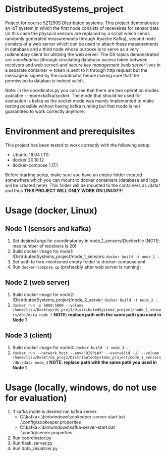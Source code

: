 # DistributedSystems_project

Project for course 521290S Distributed systems. This project demonstrates an IoT system in which the first node consists of receveires for sensor data (in this case the physical sensors are replaced by a script which sends randomly generated measuremnets through Apache Kafka), second node consists of a web server which can be used to attach these measurements in database and a third node whose purpose is to serve as a very rudimentary client for utilizing the web server. The DS topics demonstrated are *coordination* (through circulating database access token between receivers and web server) and *secure key management* (web server lives in a separate container -> token is sent to it through http request but the message is signed by the coordinator hence making sure that the permission to databae is indeed valid).

Note: in the coordinator.py you can see that there are two operation modes available --mode=kafka/socket. The mode that should be used for evaluation is kafka as the socket mode was mainly implemented to make testing possible without having kafka running but that mode is not guaranteed to work correctly anymore.

# Environment and prerequisites
This project has been tested to work correctly with the following setup:
- Ubuntu 18.04 LTS
- docker 20.10.12
- docker-compose 1.17.1

Before starting setup, make sure you have an empty folder created somewhere which you can mount to docker containers (database and logs will be created here). This folder will be mounted to the containers as /data/ and thus **THIS PROJECT WILL ONLY WORK ON LINUX!!!!**

# Usage (docker, Linux)
## Node 1 (sensors and kafka)
1. Set desired args for coordinator.py in node_1_sensors/Dockerfile (NOTE: max number of receivers is 20)
2. Build docker image for node1: /DistributedSystems_project/node_1_sensors: `docker build -t node_1 .`
3. Set path to fore-mentioned empty folder to docker-compose.yml
4. Run `docker-compose up` (prefarebly after web server is running)

## Node 2 (web server)
1. Build docker image for node2: /DistributedSystems_project/node_2_server: `docker build -t node_2 .`
2. `docker run -p 5000:5000 --volume /home/ltsu/Desktop/ds_proj2/DistributedSystems_project/node_1_sensors/db:/data node_2` **NOTE: replace path with the same path you used in Node 1**

## Node 3 (client)
1. Build docker image for node3: `docker build -t node_3 .`
2. `docker run --network host --env="DISPLAY" --user=$(id -u) --volume /home/ltsu/Deskt/ds_proj2/DistributedSystems_project/node_1_sensors/db:/data node_3` **NOTE: replace path with the same path you used in Node 1**


# Usage (locally, windows, do not use for evaluation)
1. If kafka mode is desired run kafka server:
    - C:\kafka>.\bin\windows\zookeeper-server-start.bat .\config\zookeeper.properties
    - C:\kafka>.\bin\windows\kafka-server-start.bat .\config\server.properties
2. Run coordinator.py
3. Run flask_server.py
4. Run data_visualizer.py
